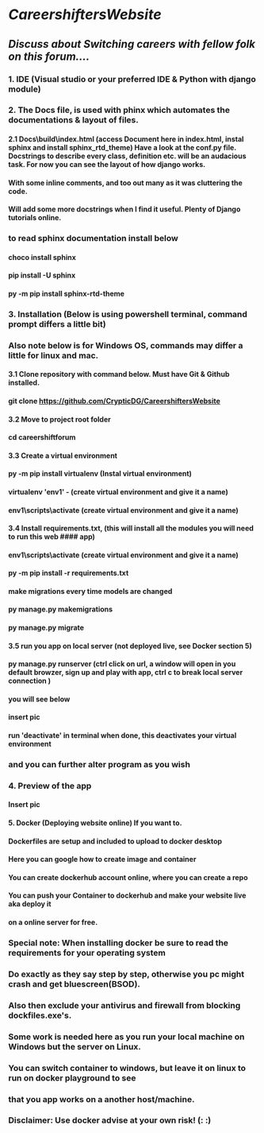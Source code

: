 # *CareershiftersWebsite*
## _Discuss about Switching careers with fellow folk on this forum...._
### 1. IDE (Visual studio or your preferred IDE & Python with django module)
### 2. The Docs file, is used with phinx which automates the documentations & layout of files.  
#### 2.1 Docs\build\index.html (access Document here in index.html, instal sphinx and install  sphinx_rtd_theme) Have a look at the conf.py file. Docstrings to describe every class, definition etc. will be an audacious task. For now you can see the layout of how django works.
#### With some inline comments, and too out many as it was cluttering the code. 
#### Will add some more docstrings when I find it useful. Plenty of Django tutorials online. 
### to read sphinx documentation install below
#### choco install sphinx
#### pip install -U sphinx
#### py -m pip install sphinx-rtd-theme
### 3. Installation (Below is using powershell terminal, command prompt differs a little bit)
### Also note below is for Windows OS, commands may differ a little for linux and mac. 
#### 3.1 Clone repository with command below. Must have Git & Github installed. 
#### git clone https://github.com/CrypticDG/CareershiftersWebsite
#### 3.2 Move to project root folder
#### cd careershiftforum
#### 3.3 Create a virtual environment
#### py -m pip install virtualenv (Instal virtual environment)
#### virtualenv 'env1' - (create virtual environment and give it a name)
#### env1\scripts\activate (create virtual environment and give it a name)
#### 3.4 Install requirements.txt, (this will install all the modules you will need to run this web #### app)
#### env1\scripts\activate (create virtual environment and give it a name)
#### py -m pip install -r requirements.txt
#### make migrations every time models are changed
#### py manage.py makemigrations
#### py manage.py migrate
#### 3.5 run you app on local server (not deployed live, see Docker section 5)
#### py manage.py runserver (ctrl click on url, a window will open in  you default browzer, sign up and play with app, ctrl c to break local server connection )
#### you will see below
#### insert pic
#### run 'deactivate' in terminal when done, this deactivates your virtual environment
### and you can further alter program as you wish 
### 4. Preview of the app
#### Insert pic
#### 5. Docker (Deploying website online) If you want to. 
#### Dockerfiles are setup and included to upload to docker desktop
#### Here you can google how to create image and container
#### You can create dockerhub account online, where you can create a repo
#### You can push your Container to dockerhub and make your website live aka deploy it
#### on a online server for free.
### Special note: When installing docker be sure to read the requirements for your operating system
### Do exactly as they say step by step, otherwise you pc might crash and get bluescreen(BSOD).
### Also then exclude your antivirus and firewall from blocking dockfiles.exe's.
### Some work is needed here as you run your local machine on Windows but the server on Linux. 
### You can switch container to windows, but leave it on linux to run on docker playground to see
### that you app works on a another host/machine.
### Disclaimer: Use docker advise at your own risk! (:  :)







